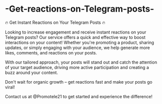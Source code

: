 # -Get-reactions-on-Telegram-posts-

🔥 Get Instant Reactions on Your Telegram Posts 🔥

Looking to increase engagement and receive instant reactions on your Telegram posts? Our service offers a quick and effective way to boost interactions on your content! Whether you're promoting a product, sharing updates, or simply engaging with your audience, we help generate more likes, comments, and reactions on your posts.

With our tailored approach, your posts will stand out and catch the attention of your target audience, driving more active participation and creating a buzz around your content.

Don't wait for organic growth – get reactions fast and make your posts go viral!

Contact us at @Promotele21 to get started and experience the difference!
